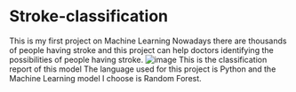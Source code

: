 # Stroke-classification
This is my first project on Machine Learning
Nowadays there are thousands of people having stroke and this project can help doctors identifying the possibilities of people having stroke.
![image](https://github.com/user-attachments/assets/86a0cdec-9a6b-4ceb-8ed1-3c1369150555) 
This is the classification report of this model
The language used for this project is Python and the Machine Learning model I choose is Random Forest.
